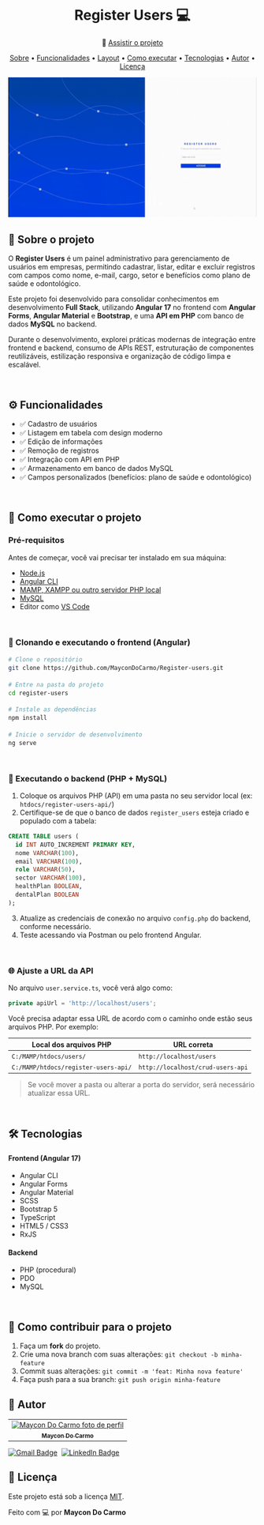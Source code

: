 <h1 align="center"> 
        Register Users 💻 
</h1>
<p align="center">
  🔗 <a href="https://youtu.be/K779wsSbtS4">Assistir o projeto</a>
</p>

<p align="center">
 <a href="#-sobre-o-projeto">Sobre</a> •
 <a href="#-funcionalidades">Funcionalidades</a> •
 <a href="#-layout">Layout</a> • 
 <a href="#-como-executar-o-projeto">Como executar</a> • 
 <a href="#-tecnologias">Tecnologias</a> • 
 <a href="#-autor">Autor</a> • 
 <a href="#user-content--licença">Licença</a>
</p>

<div align="center">
  <img src="./README-assets/register_users.gif" alt="Interface Register Users" width="600">
</div>

## 📌 Sobre o projeto

O **Register Users** é um painel administrativo para gerenciamento de usuários em empresas, permitindo cadastrar, listar, editar e excluir registros com campos como nome, e-mail, cargo, setor e benefícios como plano de saúde e odontológico.

Este projeto foi desenvolvido para consolidar conhecimentos em desenvolvimento **Full Stack**, utilizando **Angular 17** no frontend com **Angular Forms**, **Angular Material** e **Bootstrap**, e uma **API em PHP** com banco de dados **MySQL** no backend.

Durante o desenvolvimento, explorei práticas modernas de integração entre frontend e backend, consumo de APIs REST, estruturação de componentes reutilizáveis, estilização responsiva e organização de código limpa e escalável.

<br>

## ⚙️ Funcionalidades

- ✅ Cadastro de usuários
- ✅ Listagem em tabela com design moderno
- ✅ Edição de informações
- ✅ Remoção de registros
- ✅ Integração com API em PHP
- ✅ Armazenamento em banco de dados MySQL
- ✅ Campos personalizados (benefícios: plano de saúde e odontológico)

<br>

## 🚀 Como executar o projeto

### Pré-requisitos

Antes de começar, você vai precisar ter instalado em sua máquina:

- [Node.js](https://nodejs.org/)
- [Angular CLI](https://angular.io/cli)
- [MAMP, XAMPP ou outro servidor PHP local](https://www.mamp.info/en/)
- [MySQL](https://www.mysql.com/)
- Editor como [VS Code](https://code.visualstudio.com/)

<br>

### 📁 Clonando e executando o frontend (Angular)

```bash
# Clone o repositório
git clone https://github.com/MayconDoCarmo/Register-users.git

# Entre na pasta do projeto
cd register-users

# Instale as dependências
npm install

# Inicie o servidor de desenvolvimento
ng serve
```

<br>

### 🧩 Executando o backend (PHP + MySQL)

1. Coloque os arquivos PHP (API) em uma pasta no seu servidor local (ex: `htdocs/register-users-api/`)
2. Certifique-se de que o banco de dados `register_users` esteja criado e populado com a tabela:

```sql
CREATE TABLE users (
  id INT AUTO_INCREMENT PRIMARY KEY,
  nome VARCHAR(100),
  email VARCHAR(100),
  role VARCHAR(50),
  sector VARCHAR(100),
  healthPlan BOOLEAN,
  dentalPlan BOOLEAN
);
```

3. Atualize as credenciais de conexão no arquivo `config.php` do backend, conforme necessário.
4. Teste acessando via Postman ou pelo frontend Angular.

<br>

### 🌐 Ajuste a URL da API

No arquivo `user.service.ts`, você verá algo como:

```ts
private apiUrl = 'http://localhost/users';
```

Você precisa adaptar essa URL de acordo com o caminho onde estão seus arquivos PHP. Por exemplo:

| Local dos arquivos PHP               | URL correta                       |
| ------------------------------------ | --------------------------------- |
| `C:/MAMP/htdocs/users/`              | `http://localhost/users`          |
| `C:/MAMP/htdocs/register-users-api/` | `http://localhost/crud-users-api` |

> Se você mover a pasta ou alterar a porta do servidor, será necessário atualizar essa URL.

<br>

## 🛠 Tecnologias

#### **Frontend** (Angular 17)

- Angular CLI
- Angular Forms
- Angular Material
- SCSS
- Bootstrap 5
- TypeScript
- HTML5 / CSS3
- RxJS

#### **Backend**

- PHP (procedural)
- PDO
- MySQL

<br>

## 🤝 Como contribuir para o projeto

1. Faça um **fork** do projeto.
2. Crie uma nova branch com suas alterações: `git checkout -b minha-feature`
3. Commit suas alterações: `git commit -m 'feat: Minha nova feature'`
4. Faça push para a sua branch: `git push origin minha-feature`

## 🦸 Autor

<table>
  <tr>
    <td align="center">
      <a href="#">
        <img src="https://avatars.githubusercontent.com/u/137451720?v=4" width="114px;" alt="Maycon Do Carmo foto de perfil"/><br>
        <sub>
          <b>Maycon Do Carmo</b>
        </sub>
      </a>
    </td>

</table>

[![Gmail Badge](https://img.shields.io/badge/-Email-c14438?style=flat-square&logo=Gmail&logoColor=white&link=mailto:maycongusmao.up@gmail.com)](mailto:maycongusmao.up@gmail.com)&nbsp;&nbsp;[![LinkedIn Badge](https://img.shields.io/badge/-LinkedIn-blue?style=flat-square&logo=Linkedin&logoColor=white&link=https://www.linkedin.com/in/maycon-do-carmo-9105b828b/)](https://www.linkedin.com/in/maycon-do-carmo-9105b828b/)

## 📝 Licença

Este projeto está sob a licença [MIT](./LICENSE).

Feito com 💻 por **Maycon Do Carmo**
